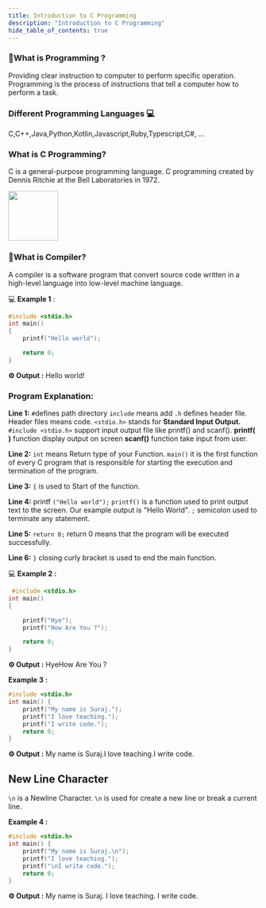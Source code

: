 ```yaml
---
title: Introduction to C Programming
description: "Introduction to C Programming"
hide_table_of_contents: true
---
```


<script async src="https://pagead2.googlesyndication.com/pagead/js/adsbygoogle.js?client=ca-pub-1373341236327290"
     crossOrigin="anonymous"></script>

<ins className="adsbygoogle"
     data-ad-client="ca-pub-1373341236327290"
     data-ad-slot="9699001202"
     data-ad-format="auto"
     data-full-width-responsive="true"></ins>

### 🤔What is Programming ?

Providing clear instruction to computer to perform specific operation.
Programming is the process of instructions that tell a computer how to perform a task.

### Different Programming Languages 💻

C,C++,Java,Python,Kotlin,Javascript,Ruby,Typescript,C#, ...

### What is C Programming?

C is a general-purpose programming language. C programming created by Dennis Ritchie at the Bell Laboratories in 1972.

<img src="/c/00/Dennis.jpg" width="100px"/>

### 🤔What is Compiler?

A compiler is a software program that convert source code written in a high-level language into low-level machine language.

💻 **Example 1** :

```c showLineNumbers="true"
#include <stdio.h>
int main()
{
    printf("Hello world");

    return 0;
}
```

**⚙️ Output :**
Hello world!

### Program Explanation:

**Line 1:** `#`defines path directory `include` means add `.h` defines header file. Header files means code. `<stdio.h>` stands for
**Standard Input Output.**
`#include <stdio.h>` support input output file like printf() and scanf(). **printf( )** function display output on screen **scanf()** function take input from user.

**Line 2:** `int` means Return type of your Function. `main()` it is the first function of every C program that is responsible for starting the execution and termination of the program.

**Line 3:** `{` is used to Start of the function.

**Line 4:** printf `("Hello world");` `printf()` is a function used to print output text to the screen. Our example output is "Hello World". `;` semicolon used to terminate any statement.

**Line 5:** `return 0;` return 0 means that the program will be executed successfully.

**Line 6:** `}` closing curly bracket is used to end the main function.

💻 **Example 2 :**

```c showLineNumbers="true"
 #include <stdio.h>
int main()
{

    printf("Hye");
    printf("How Are You ?");

    return 0;
}
```

**⚙️ Output :**
HyeHow Are You ?

**Example 3 :**

```c showLineNumbers="true"
#include <stdio.h>
int main() {
    printf("My name is Suraj.");
    printf("I love teaching.");
    printf("I write code.");
    return 0;
}
```

**⚙️ Output :**
My name is Suraj.I love teaching.I write code.

## New Line Character

`\n` is a Newline Character. `\n` is used for create a new line or break a current line.

**Example 4 :**

```c showLineNumbers="true"
#include <stdio.h>
int main() {
    printf("My name is Suraj.\n");
    printf("I love teaching.");
    printf("\nI write code.");
    return 0;
}
```

**⚙️ Output :**
My name is Suraj.
I love teaching.
I write code.
